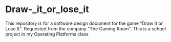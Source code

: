 # Draw-_it_or_lose_it
This repository is for a software design document for the game "Draw It or Lose It". Requested from the company "The Gaming Room". This is a school project in my Operating Platforms class
